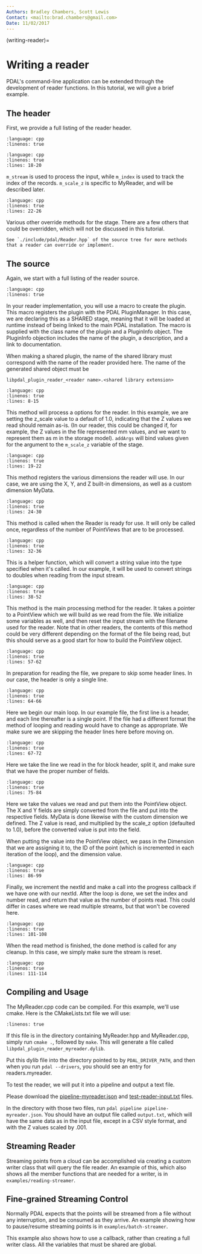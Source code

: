 ```yaml
---
Authors: Bradley Chambers, Scott Lewis
Contact: <mailto:brad.chambers@gmail.com>
Date: 11/02/2017
---
```


(writing-reader)=

# Writing a reader

PDAL's command-line application can be extended through the development of
reader functions. In this tutorial, we will give a brief example.

## The header

First, we provide a full listing of the reader header.

```{literalinclude} ../../examples/writing-reader/MyReader.hpp
:language: cpp
:linenos: true
```

```{literalinclude} ../../examples/writing-reader/MyReader.hpp
:language: cpp
:linenos: true
:lines: 18-20
```

`m_stream` is used to process the input, while `m_index` is used to track
the index of the records.  `m_scale_z` is specific to MyReader, and will
be described later.

```{literalinclude} ../../examples/writing-reader/MyReader.hpp
:language: cpp
:linenos: true
:lines: 22-26
```

Various other override methods for the stage.  There are a few others that
could be overridden, which will not be discussed in this tutorial.

```{note}
See `./include/pdal/Reader.hpp` of the source tree for more methods
that a reader can override or implement.
```

## The source

Again, we start with a full listing of the reader source.

```{literalinclude} ../../examples/writing-reader/MyReader.cpp
:language: cpp
:linenos: true
```

In your reader implementation, you will use a macro to create the plugin.
This macro registers the plugin with the PDAL PluginManager.  In this case,
we are declaring this as a SHARED stage, meaning that it will be loaded at
runtime instead of being linked
to the main PDAL installation.  The macro is supplied with the class name
of the plugin and a PluginInfo object.  The PluginInfo objection includes
the name of the plugin, a description, and a link to documentation.

When making a shared plugin,
the name of the shared library must correspond with the name of the reader
provided here.  The name of the generated shared object must be

```
libpdal_plugin_reader_<reader name>.<shared library extension>
```

```{literalinclude} ../../examples/writing-reader/MyReader.cpp
:language: cpp
:linenos: true
:lines: 8-15
```

This method will process a options for the reader.  In this
example, we are setting the z_scale value to a default of 1.0, indicating
that the Z values we read should remain as-is.  (In our reader, this could
be changed if, for example, the Z values in the file represented mm values,
and we want to represent them as m in the storage model). `addArgs` will
bind values given for the argument to the `m_scale_z` variable of the
stage.

```{literalinclude} ../../examples/writing-reader/MyReader.cpp
:language: cpp
:linenos: true
:lines: 19-22
```

This method registers the various dimensions the reader will use.  In our case,
we are using the X, Y, and Z built-in dimensions, as well as a custom
dimension MyData.

```{literalinclude} ../../examples/writing-reader/MyReader.cpp
:language: cpp
:linenos: true
:lines: 24-30
```

This method is called when the Reader is ready for use.  It will only be
called once, regardless of the number of PointViews that are to be
processed.

```{literalinclude} ../../examples/writing-reader/MyReader.cpp
:language: cpp
:linenos: true
:lines: 32-36
```

This is a helper function, which will convert a string value into the type
specified when it's called.  In our example, it will be used to convert
strings to doubles when reading from the input stream.

```{literalinclude} ../../examples/writing-reader/MyReader.cpp
:language: cpp
:linenos: true
:lines: 38-52
```

This method is the main processing method for the reader.  It takes a
pointer to a PointView which we will build as we read from the file.  We
initialize some variables as well, and then reset the input stream with
the filename used for the reader.  Note that in other readers, the contents
of this method could be very different depending on the format of the file
being read, but this should serve as a good start for how to build the
PointView object.

```{literalinclude} ../../examples/writing-reader/MyReader.cpp
:language: cpp
:linenos: true
:lines: 57-62
```

In preparation for reading the file, we prepare to skip some header lines.  In
our case, the header is only a single line.

```{literalinclude} ../../examples/writing-reader/MyReader.cpp
:language: cpp
:linenos: true
:lines: 64-66
```

Here we begin our main loop.  In our example file, the first line is a header,
and each line thereafter is a single point.  If the file had a different format
the method of looping and reading would have to change as appropriate.  We make
sure we are skipping the header lines here before moving on.

```{literalinclude} ../../examples/writing-reader/MyReader.cpp
:language: cpp
:linenos: true
:lines: 67-72
```

Here we take the line we read in the for block header, split it, and make sure
that we have the proper number of fields.

```{literalinclude} ../../examples/writing-reader/MyReader.cpp
:language: cpp
:linenos: true
:lines: 75-84
```

Here we take the values we read and put them into the PointView object.  The
X and Y fields are simply converted from the file and put into the respective
fields.  MyData is done likewise with the custom dimension we defined.  The Z
value is read, and multiplied by the scale_z option (defaulted to 1.0), before
the converted value is put into the field.

When putting the value into the PointView object, we pass in the Dimension
that we are assigning it to, the ID of the point (which is incremented in
each iteration of the loop), and the dimension value.

```{literalinclude} ../../examples/writing-reader/MyReader.cpp
:language: cpp
:linenos: true
:lines: 86-99
```

Finally, we increment the nextId and make a call into the progress callback
if we have one with our nextId.  After the loop is done, we set the index
and number read, and return that value as the number of points read.
This could differ in cases where we read multiple streams, but that won't
be covered here.

```{literalinclude} ../../examples/writing-reader/MyReader.cpp
:language: cpp
:linenos: true
:lines: 101-108
```

When the read method is finished, the done method is called for any cleanup.
In this case, we simply make sure the stream is reset.

```{literalinclude} ../../examples/writing-reader/MyReader.cpp
:language: cpp
:linenos: true
:lines: 111-114
```

## Compiling and Usage

The MyReader.cpp code can be compiled.  For this example, we'll use cmake.
Here is the CMakeLists.txt file we will use:

```{literalinclude} ../../examples/writing-reader/CMakeLists.txt
:linenos: true
```

If this file is in the directory containing MyReader.hpp and MyReader.cpp,
simply run `cmake .`, followed by `make`.  This will generate a file called
`libpdal_plugin_reader_myreader.dylib`.

Put this dylib file into the directory pointed to by `PDAL_DRIVER_PATH`, and
then when you run `pdal --drivers`, you should see an entry for
readers.myreader.

To test the reader, we will put it into a pipeline and output a text file.

Please download the [pipeline-myreader.json] and [test-reader-input.txt] files.

In the directory with those two files, run
`pdal pipeline pipeline-myreader.json`.  You should have an output file
called `output.txt`, which will have the same data as in the input file,
except in a CSV style format, and with the Z values scaled by .001.

## Streaming Reader

Streaming points from a cloud can be accomplished via creating a custom writer
class that will query the file reader. An example of this, which also shows all
the member functions that are needed for a writer, is in
`examples/reading-streamer`.

## Fine-grained Streaming Control

Normally PDAL expects that the points will be streamed from a file without any
interruption, and be consumed as they arrive. An example showing how to
pause/resume streaming points is in `examples/batch-streamer`.

This example also shows how to use a callback, rather than creating a full
writer class. All the variables that must be shared are global.

[pipeline-myreader.json]: https://github.com/PDAL/PDAL/blob/master/examples/writing-reader/pipeline-myreader.json?raw=true
[test-reader-input.txt]: https://github.com/PDAL/PDAL/blob/master/examples/writing-reader/test-reader-input.txt?raw=true
